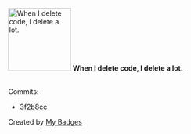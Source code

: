 <img src="https://github.com/my-badges/my-badges/blob/master/src/all-badges/mass-delete-commit/mass-delete-commit-10k.png?raw=true" alt="When I delete code, I delete a lot." title="When I delete code, I delete a lot." width="128">
<strong>When I delete code, I delete a lot.</strong>
<br><br>

Commits:

- <a href="https://github.com/joshgrib/2016S-coursework/commit/3f2b8cc16461fce9ee4240c3ec5c9a8da54105f2">3f2b8cc</a>


Created by <a href="https://github.com/my-badges/my-badges">My Badges</a>